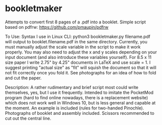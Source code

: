 # bookletmaker
Attempts to convert first 8 pages of a .pdf into a booklet. Simple script based on pdfrw: https://github.com/pmaupin/pdfrw

To Use: Syntax I use in Linux CLI: python3 bookletmaker.py filename.pdf will output to booklet.filename.pdf in the same directory. Currently, you must manually adjust the scale variable in the script to make it work properly. You may also need to adjust the x and y scales depending on your input document (and also introduce these variables yourself). For 8.5 x 11 size paper I write 2.75" by 4.25" documents in LaTeX and use scale = 1. I suggest printing "actual size" as "fit" will squish the document so that it will not fit correctly once you fold it. See photographs for an idea of how to fold and cut the paper. 

Description: A rather rudimentary and brief script most could write themselves, yes, but I use it frequently. Intended to imitate the PocketMod program (hard to find online nowadays, there is a replacement website) which does not work well in Windows 10, but is less general and capable at the moment. An example is included (rules for two-handed Pinochle). Photographs of booklet and assembly included. Scissors recommended to cut out the central line. 


